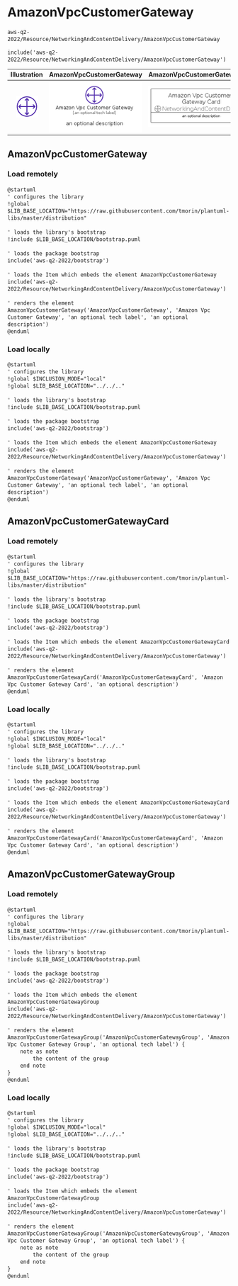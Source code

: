 # AmazonVpcCustomerGateway


```text
aws-q2-2022/Resource/NetworkingAndContentDelivery/AmazonVpcCustomerGateway
```

```text
include('aws-q2-2022/Resource/NetworkingAndContentDelivery/AmazonVpcCustomerGateway')
```



| Illustration | AmazonVpcCustomerGateway | AmazonVpcCustomerGatewayCard | AmazonVpcCustomerGatewayGroup |
| :---: | :---: | :---: | :---: |
| ![illustration for Illustration](../../../aws-q2-2022/Resource/NetworkingAndContentDelivery/AmazonVpcCustomerGateway.png) | ![illustration for AmazonVpcCustomerGateway](../../../aws-q2-2022/Resource/NetworkingAndContentDelivery/AmazonVpcCustomerGateway.Local.png) | ![illustration for AmazonVpcCustomerGatewayCard](../../../aws-q2-2022/Resource/NetworkingAndContentDelivery/AmazonVpcCustomerGatewayCard.Local.png) | ![illustration for AmazonVpcCustomerGatewayGroup](../../../aws-q2-2022/Resource/NetworkingAndContentDelivery/AmazonVpcCustomerGatewayGroup.Local.png) |




## AmazonVpcCustomerGateway

### Load remotely
```plantuml
@startuml
' configures the library
!global $LIB_BASE_LOCATION="https://raw.githubusercontent.com/tmorin/plantuml-libs/master/distribution"

' loads the library's bootstrap
!include $LIB_BASE_LOCATION/bootstrap.puml

' loads the package bootstrap
include('aws-q2-2022/bootstrap')

' loads the Item which embeds the element AmazonVpcCustomerGateway
include('aws-q2-2022/Resource/NetworkingAndContentDelivery/AmazonVpcCustomerGateway')

' renders the element
AmazonVpcCustomerGateway('AmazonVpcCustomerGateway', 'Amazon Vpc Customer Gateway', 'an optional tech label', 'an optional description')
@enduml
```

### Load locally
```plantuml
@startuml
' configures the library
!global $INCLUSION_MODE="local"
!global $LIB_BASE_LOCATION="../../.."

' loads the library's bootstrap
!include $LIB_BASE_LOCATION/bootstrap.puml

' loads the package bootstrap
include('aws-q2-2022/bootstrap')

' loads the Item which embeds the element AmazonVpcCustomerGateway
include('aws-q2-2022/Resource/NetworkingAndContentDelivery/AmazonVpcCustomerGateway')

' renders the element
AmazonVpcCustomerGateway('AmazonVpcCustomerGateway', 'Amazon Vpc Customer Gateway', 'an optional tech label', 'an optional description')
@enduml
```

## AmazonVpcCustomerGatewayCard

### Load remotely
```plantuml
@startuml
' configures the library
!global $LIB_BASE_LOCATION="https://raw.githubusercontent.com/tmorin/plantuml-libs/master/distribution"

' loads the library's bootstrap
!include $LIB_BASE_LOCATION/bootstrap.puml

' loads the package bootstrap
include('aws-q2-2022/bootstrap')

' loads the Item which embeds the element AmazonVpcCustomerGatewayCard
include('aws-q2-2022/Resource/NetworkingAndContentDelivery/AmazonVpcCustomerGateway')

' renders the element
AmazonVpcCustomerGatewayCard('AmazonVpcCustomerGatewayCard', 'Amazon Vpc Customer Gateway Card', 'an optional description')
@enduml
```

### Load locally
```plantuml
@startuml
' configures the library
!global $INCLUSION_MODE="local"
!global $LIB_BASE_LOCATION="../../.."

' loads the library's bootstrap
!include $LIB_BASE_LOCATION/bootstrap.puml

' loads the package bootstrap
include('aws-q2-2022/bootstrap')

' loads the Item which embeds the element AmazonVpcCustomerGatewayCard
include('aws-q2-2022/Resource/NetworkingAndContentDelivery/AmazonVpcCustomerGateway')

' renders the element
AmazonVpcCustomerGatewayCard('AmazonVpcCustomerGatewayCard', 'Amazon Vpc Customer Gateway Card', 'an optional description')
@enduml
```

## AmazonVpcCustomerGatewayGroup

### Load remotely
```plantuml
@startuml
' configures the library
!global $LIB_BASE_LOCATION="https://raw.githubusercontent.com/tmorin/plantuml-libs/master/distribution"

' loads the library's bootstrap
!include $LIB_BASE_LOCATION/bootstrap.puml

' loads the package bootstrap
include('aws-q2-2022/bootstrap')

' loads the Item which embeds the element AmazonVpcCustomerGatewayGroup
include('aws-q2-2022/Resource/NetworkingAndContentDelivery/AmazonVpcCustomerGateway')

' renders the element
AmazonVpcCustomerGatewayGroup('AmazonVpcCustomerGatewayGroup', 'Amazon Vpc Customer Gateway Group', 'an optional tech label') {
    note as note
        the content of the group
    end note
}
@enduml
```

### Load locally
```plantuml
@startuml
' configures the library
!global $INCLUSION_MODE="local"
!global $LIB_BASE_LOCATION="../../.."

' loads the library's bootstrap
!include $LIB_BASE_LOCATION/bootstrap.puml

' loads the package bootstrap
include('aws-q2-2022/bootstrap')

' loads the Item which embeds the element AmazonVpcCustomerGatewayGroup
include('aws-q2-2022/Resource/NetworkingAndContentDelivery/AmazonVpcCustomerGateway')

' renders the element
AmazonVpcCustomerGatewayGroup('AmazonVpcCustomerGatewayGroup', 'Amazon Vpc Customer Gateway Group', 'an optional tech label') {
    note as note
        the content of the group
    end note
}
@enduml
```

